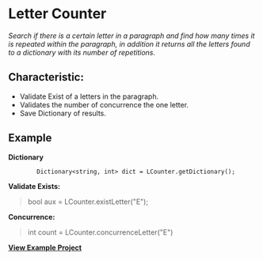 # Letter Counter # 
_Search if there is a certain letter in a paragraph and find how many times it is repeated within the paragraph, in addition it returns all the letters found to a dictionary with its number of repetitions._
## Characteristic:

* Validate Exist of a letters in the paragraph. 
* Validates the number  of concurrence the one letter. 
* Save Dictionary of results. 

## Example

**Dictionary**

            Dictionary<string, int> dict = LCounter.getDictionary();
          
**Validate Exists:**
  > bool aux = LCounter.existLetter("E");

**Concurrence:**
> int count = LCounter.concurrenceLetter("E")

**[View Example Project](https://github.com/LordSaac/LetterCounter-C-/blob/master/Example/Program.cs)**

